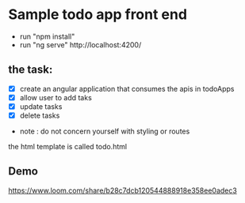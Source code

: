# Sample todo app front end
- run "npm install"
- run "ng serve" http://localhost:4200/


## the task:
- [x] create an angular application that consumes the apis in todoApps
- [x] allow user to add taks
- [x] update tasks
- [x] delete tasks

* note : do not concern yourself with styling or routes

the html template is called todo.html

## Demo
https://www.loom.com/share/b28c7dcb120544888918e358ee0adec3
